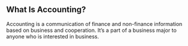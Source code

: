 ## What Is Accounting?
Accounting is a communication of finance and non-finance information based on business and cooperation. It’s a part of a business major to anyone who is interested in business.
